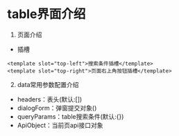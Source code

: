 # table界面介绍
1. 页面介绍
+ 插槽
```
<template slot="top-left">搜索条件插槽</template>
<template slot="top-right">页面右上角按钮插槽</template>
```
2. data常用参数配置介绍
+ headers：表头(默认:[])
+ dialogForm：弹窗提交对象()
+ queryParams：table搜索条件(默认:{})
+ ApiObject：当前页api接口对象
